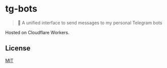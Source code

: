 # tg-bots

> 🤖 A unified interface to send messages to my personal Telegram bots

Hosted on Cloudflare Workers.

## License

[MIT](LICENSE)
